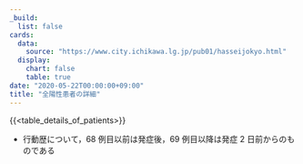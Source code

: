 ```yaml
---
_build:
  list: false
cards:
  data:
    source: "https://www.city.ichikawa.lg.jp/pub01/hasseijokyo.html"
  display:
    chart: false
    table: true
date: "2020-05-22T00:00:00+09:00"
title: "全陽性患者の詳細"
---
```


{{<table_details_of_patients>}}

- 行動歴について，68 例目以前は発症後，69 例目以降は発症 2 日前からのものである
